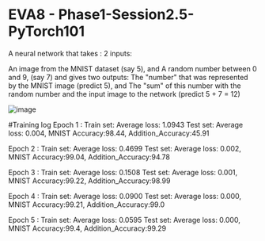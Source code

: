 # EVA8 - Phase1-Session2.5-PyTorch101
A neural network that takes : 2 inputs:

An image from the MNIST dataset (say 5), and
A random number between 0 and 9, (say 7)
and gives two outputs:
The "number" that was represented by the MNIST image (predict 5), and The "sum" of this number with the random number and the input image to the network (predict 5 + 7 = 12)

![image](https://user-images.githubusercontent.com/15637770/211095063-934b1bfe-4128-4467-b493-0ec36dbfd73f.png)

#Training log
Epoch 1 : 
Train set: Average loss: 1.0943
Test set: Average loss: 0.004, MNIST Accuracy:98.44, Addition_Accuracy:45.91

Epoch 2 : 
Train set: Average loss: 0.4699
Test set: Average loss: 0.002, MNIST Accuracy:99.04, Addition_Accuracy:94.78

Epoch 3 : 
Train set: Average loss: 0.1508
Test set: Average loss: 0.001, MNIST Accuracy:99.22, Addition_Accuracy:98.99

Epoch 4 : 
Train set: Average loss: 0.0900
Test set: Average loss: 0.000, MNIST Accuracy:99.21, Addition_Accuracy:99.0

Epoch 5 : 
Train set: Average loss: 0.0595
Test set: Average loss: 0.000, MNIST Accuracy:99.4, Addition_Accuracy:99.29
